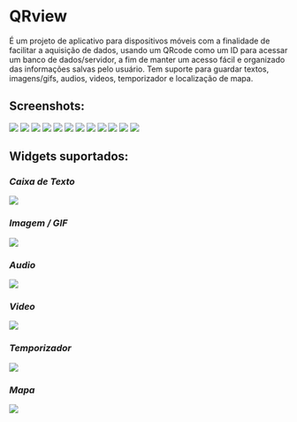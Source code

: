 # QRview

É um projeto de aplicativo para dispositivos móveis com a finalidade de facilitar a aquisição de dados, usando um QRcode como um ID para acessar um banco de dados/servidor, a fim de manter um acesso fácil e organizado das informações salvas pelo usuário. Tem suporte para guardar textos, imagens/gifs, audios, videos, temporizador e localização de mapa.

## Screenshots:
![](Screenshots/Tela1.png)
![](Screenshots/Tela2.png)
![](Screenshots/Tela3.png)
![](Screenshots/Tela4.png)
![](Screenshots/Tela5.png)
![](Screenshots/Tela6.png)
![](Screenshots/Tela7.png)
![](Screenshots/Tela8.png)
![](Screenshots/Tela9.png)
![](Screenshots/Tela10.png)
![](Screenshots/Tela11.png)
![](Screenshots/Tela12.png)

## Widgets suportados:

### *Caixa de Texto*
![](Screenshots/Texto.png)

### *Imagem / GIF*
![](Screenshots/Image.png)

### *Audio*
![](Screenshots/Audio.png)

### *Video*
![](Screenshots/Video.png)

### *Temporizador*
![](Screenshots/Timer.png)

### *Mapa*
![](Screenshots/Mapa.png)